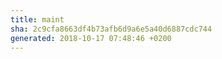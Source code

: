```yaml
---
title: maint
sha: 2c9cfa8663df4b73afb6d9a6e5a40d6887cdc744
generated: 2018-10-17 07:48:46 +0200
---
```

